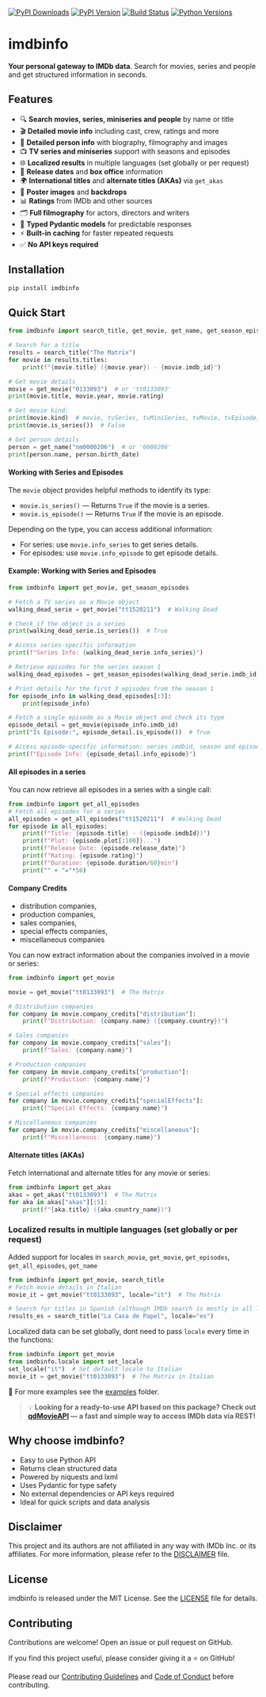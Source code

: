 [![PyPI Downloads](https://static.pepy.tech/badge/imdbinfo)](https://pepy.tech/projects/imdbinfo)
[![PyPI Version](https://img.shields.io/pypi/v/imdbinfo?style=flat-square)](https://pypi.org/project/imdbinfo/)
[![Build Status](https://github.com/tveronesi/imdbinfo/actions/workflows/pypi-publish.yml/badge.svg)](https://github.com/tveronesi/imdbinfo/actions/workflows/pypi-publish.yml)
[![Python Versions](https://img.shields.io/pypi/pyversions/imdbinfo?style=flat-square)](https://pypi.org/project/imdbinfo/)

[//]: # (![PyPI - Daily Downloads]&#40;https://img.shields.io/pypi/dm/your-package-name?label=PyPI%20downloads&logo=pypi&#41;)

# imdbinfo

**Your personal gateway to IMDb data**. Search for movies, series and people and get structured information in seconds.

## Features

- 🔍 **Search movies, series, miniseries and people** by name or title
- 🎬 **Detailed movie info** including cast, crew, ratings and more
- 👥 **Detailed person info** with biography, filmography and images
- 📺 **TV series and miniseries** support with seasons and episodes
- 🌐 **Localized results** in multiple languages (set globally or per request)
- 📅 **Release dates** and **box office** information
- 🌍 **International titles** and **alternate titles (AKAs)** via `get_akas`
- 📸 **Poster images** and **backdrops**
- 📊 **Ratings** from IMDb and other sources
- 🗂️ **Full filmography** for actors, directors and writers
- 📝 **Typed Pydantic models** for predictable responses
- ⚡ **Built-in caching** for faster repeated requests
- ✅ **No API keys required**

## Installation

```bash
pip install imdbinfo
```

## Quick Start

```python
from imdbinfo import search_title, get_movie, get_name, get_season_episodes

# Search for a title
results = search_title("The Matrix")
for movie in results.titles:
    print(f"{movie.title} ({movie.year}) - {movie.imdb_id}")

# Get movie details
movie = get_movie("0133093")  # or 'tt0133093'
print(movie.title, movie.year, movie.rating)

# Get movie kind:
print(movie.kind)  # movie, tvSeries, tvMiniSeries, tvMovie, tvEpisode, tvSpecial, tvShort, short, videoGame, video, musicVideo, podcastEpisode, podcastSeries
print(movie.is_series())  # False

# Get person details
person = get_name("nm0000206")  # or '0000206' 
print(person.name, person.birth_date)
```
#### Working with Series and Episodes

The `movie` object provides helpful methods to identify its type:

- `movie.is_series()` — Returns `True` if the movie is a series.
- `movie.is_episode()` — Returns `True` if the movie is an episode.

Depending on the type, you can access additional information:

- For series: use `movie.info_series` to get series details.
- For episodes: use `movie.info_episode` to get episode details.

#### Example: Working with Series and Episodes

```python
from imdbinfo import get_movie, get_season_episodes

# Fetch a TV series as a Movie object
walking_dead_serie = get_movie("tt1520211")  # Walking Dead

# Check if the object is a series
print(walking_dead_serie.is_series())  # True

# Access series-specific information
print(f"Series Info: {walking_dead_serie.info_series}")

# Retrieve episodes for the series season 1
walking_dead_episodes = get_season_episodes(walking_dead_serie.imdb_id, season=1)

# Print details for the first 3 episodes from the season 1
for episode_info in walking_dead_episodes[:3]:
    print(episode_info)

# Fetch a single episode as a Movie object and check its type
episode_detail = get_movie(episode_info.imdb_id)
print("Is Episode:", episode_detail.is_episode())  # True

# Access episode-specific information: series imdbid, season and episode number ...
print(f"Episode Info: {episode_detail.info_episode}")
```

#### All episodes in a series
You can now retrieve all episodes in a series with a single call:
```python
from imdbinfo import get_all_episodes
# Fetch all episodes for a series
all_episodes = get_all_episodes("tt1520211")  # Walking Dead
for episode in all_episodes:
    print(f"Title: {episode.title} - ({episode.imdbId})")
    print(f"Plot: {episode.plot[:100]}...")
    print(f"Release Date: {episode.release_date}")
    print(f"Rating: {episode.rating}")
    print(f"Duration: {episode.duration/60}min")
    print("" + "="*50)
```

#### Company Credits

* distribution companies, 
* production companies, 
* sales companies, 
* special effects companies, 
* miscellaneous companies

You can now extract information about the companies involved in a movie or series:

```python
from imdbinfo import get_movie

movie = get_movie("tt0133093")  # The Matrix

# Distribution companies
for company in movie.company_credits["distribution"]:
    print(f"Distribution: {company.name} ({company.country})")

# Sales companies
for company in movie.company_credits["sales"]:
    print(f"Sales: {company.name}")

# Production companies
for company in movie.company_credits["production"]:
    print(f"Production: {company.name}")

# Special effects companies
for company in movie.company_credits["specialEffects"]:
    print(f"Special Effects: {company.name}")

# Miscellaneous companies
for company in movie.company_credits["miscellaneous"]:
    print(f"Miscellaneous: {company.name}")
```

#### Alternate titles (AKAs)
Fetch international and alternate titles for any movie or series:
```python
from imdbinfo import get_akas
akas = get_akas("tt0133093")  # The Matrix
for aka in akas["akas"][:5]:
    print(f"{aka.title} ({aka.country_name})")
```

### Localized results in multiple languages (set globally or per request)

Added support for locales in `search_movie`, `get_movie`, `get_episodes`, `get_all_episodes`, `get_name`
```python
from imdbinfo import get_movie, search_title
# Fetch movie details in Italian
movie_it = get_movie("tt0133093", locale="it")  # The Matrix

# Search for titles in Spanish (although IMDb search is mostly in all languages)
results_es = search_title("La Casa de Papel", locale="es")
```

Localized data can be set globally, dont need to pass `locale` every time in the functions:
```python
from imdbinfo import get_movie
from imdbinfo.locale import set_locale
set_locale("it")  # Set default locale to Italian
movie_it = get_movie("tt0133093")  # The Matrix in Italian
```



📝 For more examples see the [examples](examples/) folder.

> 💡 **Looking for a ready-to-use API based on this package? Check out [qdMovieAPI](https://github.com/tveronesi/qdMovieAPI) — a fast and simple way to access IMDb data via REST!**

## Why choose imdbinfo?

- Easy to use Python API
- Returns clean structured data
- Powered by niquests and lxml
- Uses Pydantic for type safety
- No external dependencies or API keys required
- Ideal for quick scripts and data analysis

## Disclaimer
This project and its authors are not affiliated in any way with IMDb Inc. or its affiliates. 
For more information, please refer to the [DISCLAIMER](DISCLAIMER.txt) file.

## License

imdbinfo is released under the MIT License.
See the [LICENSE](LICENSE) file for details.

## Contributing

Contributions are welcome! Open an issue or pull request on GitHub.

If you find this project useful, please consider giving it a ⭐ on GitHub!

Please read our [Contributing Guidelines](CONTRIBUTING.md) and [Code of Conduct](CODE_OF_CONDUCT.md) before contributing.
